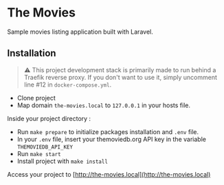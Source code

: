 # The Movies

Sample movies listing application built with Laravel.

## Installation

> ⚠️ This project development stack is primarily made to run behind a Traefik reverse proxy. If you don't want to use it, simply uncomment line #12 in `docker-compose.yml`.

- Clone project
- Map domain `the-movies.local` to `127.0.0.1` in your hosts file.

Inside your project directory :

- Run `make prepare` to initialize packages installation and `.env` file.
- In your `.env` file, insert your themoviedb.org API key in the variable `THEMOVIEDB_API_KEY`
- Run `make start`
- Install project with `make install`

Access your project to [http://the-movies.local](http://the-movies.local)

